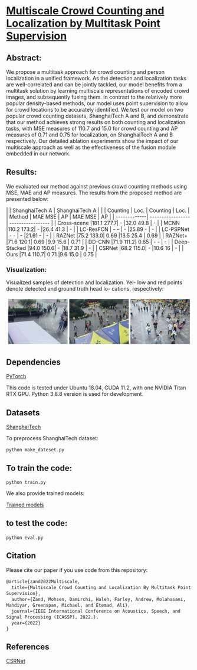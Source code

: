 # [Multiscale Crowd Counting and Localization by Multitask Point Supervision](https://arxiv.org/abs/2202.09942)
## Abstract:
We propose a multitask approach for crowd counting and person localization in a unified framework. As the detection and localization tasks are well-correlated and can be jointly tackled, our model benefits from a multitask solution by learning multiscale representations of encoded crowd images, and subsequently fusing them. In contrast to the relatively more popular density-based methods, our model uses point supervision to allow for crowd locations to be accurately identified. We test our model on two popular crowd counting datasets, ShanghaiTech A and B, and demonstrate that our method achieves strong results on both counting and localization tasks, with MSE measures of 110.7 and 15.0 for crowd counting and AP measures of 0.71 and 0.75 for localization, on ShanghaiTech A and B respectively. Our detailed ablation experiments show the impact of our multiscale approach as well as the effectiveness of the fusion module embedded in our network. 

## Results:
We evaluated our method against previous crowd counting methods using MSE, MAE and AP measures. The results from the proposed method are presented below:


|              |   ShanghaiTech A  |   ShanghaiTech A  |
|              |  Counting  | Loc. |  Counting  | Loc. |
|     Method   | MAE    MSE |  AP  | MAE    MSE |  AP  |
| -------------| ----------------- | ----------------- |
| Cross-scene  |181.1  277.7|  -   |32.0   49.8 |  -   |
| MCNN         |110.2  173.2|  -   |26.4   41.3 |  -   |
| LC-ResFCN    |  -      -  |  -   |25.89    -  |  -   |
| LC-PSPNet    |  -      -  |  -   |21.61    -  |  -   |
| RAZNet       |75.2   133.0| 0.69 |13.5   25.4 | 0.69 |
| RAZNet+      |71.6   120.1| 0.69 |9.9    15.6 | 0.71 |
| DD-CNN       |71.9   111.2| 0.65 |  -      -  |  -   |
| Deep-Stacked |94.0   150.6|  -   |18.7   31.9 |  -   |
| CSRNet       |68.2   115.0|  -   |10.6   16   |  -   |
| Ours         |71.4   110.7| 0.71 |9.6    15.0 | 0.75 | 


### Visualization:

Visualized samples of detection and localization. Yel-
low and red points denote detected and ground truth head lo-
cations, respectively:

![](imgs/vis.png)


## Dependencies
[PyTorch](https://pytorch.org)

This code is tested under Ubuntu 18.04, CUDA 11.2, with one NVIDIA Titan RTX GPU.
Python 3.8.8 version is used for development.


## Datasets
[ShanghaiTech](https://www.kaggle.com/tthien/shanghaitech)

To preprocess ShanghaiTech dataset:
```
python make_dateset.py
```

## To train the code:
```
python train.py
```
We also provide trained models:

[Trained models](https://queensuca-my.sharepoint.com/:f:/g/personal/hd53_queensu_ca/Ercs-ffjKR5Jj7-AhnzXfQEB10Es-Yiyl5tSkc2bM_6XPw?e=T5LgaK)



## to test the code:
```
python eval.py
```

## Citation
Please cite our paper if you use code from this repository:
```
@article{zand2022Multiscale,
  title={Multiscale Crowd Counting and Localization By Multitask Point Supervision},
  author={Zand, Mohsen, Damirchi, Haleh, Farley, Andrew, Molahasani, Mahdiyar, Greenspan, Michael, and Etemad, Ali},
  journal={IEEE International Conference on Acoustics, Speech, and Signal Processing (ICASSP), 2022.},
  year={2022}
}
```


## References
[CSRNet](https://github.com/leeyeehoo/CSRNet)
